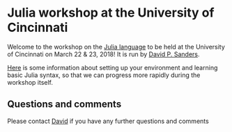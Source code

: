 # Julia workshop at the University of Cincinnati

Welcome to the workshop on the [Julia language](http://www.julialang.org) to be held at the University of Cincinnati on March 22 & 23, 2018! It is run by [David P. Sanders](http://sistemas.fciencias.unam.mx/~dsanders/).

[Here](setup.md) is some information about setting up your environment and learning basic Julia syntax, so that we can progress more rapidly during the workshop itself.

## Questions and comments
Please contact  [David](dpsanders@ciencias.unam.mx) if you have any further questions and comments
